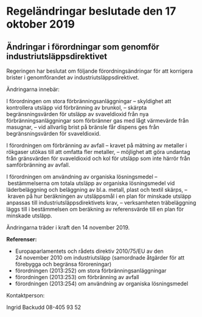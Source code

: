 # Regeländringar beslutade den 17 oktober 2019

## Ändringar i förordningar som genomför industriutsläppsdirektivet

Regeringen har beslutat om följande förordningsändringar för att korrigera brister i genomförandet av industriutsläppsdirektivet.

Ändringarna innebär:

I förordningen om stora förbränningsanläggningar
– skyldighet att kontrollera utsläpp vid förbränning av brunkol,
– skärpta begränsningsvärden för utsläpp av svaveldioxid från nya förbränningsanläggningar som förbränner gas med lågt värmevärde från masugnar,
– vid allvarlig brist på bränsle får dispens ges från begränsningsvärden för svaveldioxid.

I förordningen om förbränning av avfall
– kravet på mätning av metaller i rökgaser utökas till att omfatta fler metaller,
– möjlighet att göra undantag från gränsvärden för svaveldioxid och kol för utsläpp som inte härrör från samförbränning av avfall.

I förordningen om användning av organiska lösningsmedel
– bestämmelserna om totala utsläpp av organiska lösningsmedel vid läderbeläggning och beläggning av bl.a. metall, plast och textil skärps,
– kraven på hur beräkningen av utsläppsmål i en plan för minskade utsläpp anpassas till industriutsläppsdirektivets krav,
– verksamheten träbeläggning läggs till i bestämmelsen om beräkning av referensvärde till en plan för minskade utsläpp.

Ändringarna träder i kraft den 14 november 2019.

**Referenser:**

* Europaparlamentets och rådets direktiv 2010/75/EU av den 24 november 2010 om industriutsläpp (samordnade åtgärder för att förebygga och begränsa föroreningar)
* förordningen (2013:252) om stora förbränningsanläggningar
* förordningen (2013:253) om förbränning av avfall
* förordningen (2013:254) om användning av organiska lösningsmedel

Kontaktperson:

Ingrid Backudd 08-405 93 52
